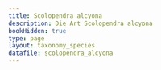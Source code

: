 ```yaml
---
title: Scolopendra alcyona
description: Die Art Scolopendra alcyona
bookHidden: true
type: page
layout: taxonomy_species
datafile: scolopendra_alcyona
---
```


